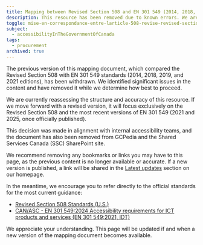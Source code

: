 ```yaml
---
title: Mapping between Revised Section 508 and EN 301 549 (2014, 2018, 2019 and 2021)
description: This resource has been removed due to known errors. We are evaluating next steps and may release an updated version once the EN 301 549:2025 standard is finalized.
toggle: mise-en-correspondance-entre-larticle-508-revise-revised-section-508-et-la-norme-en-301-549-2014-2018-2019-et-2021
subject:
  - accessibilityInTheGovernmentOfCanada
tags:
  - procurement
archived: true
---
```


The previous version of this mapping document, which compared the Revised Section 508 with EN 301 549 standards (2014, 2018, 2019, and 2021 editions), has been withdrawn. We identified significant issues in the content and have removed it while we determine how best to proceed.

We are currently reassessing the structure and accuracy of this resource. If we move forward with a revised version, it will focus exclusively on the Revised Section 508 and the most recent versions of EN 301 549 (2021 and 2025, once officially published).

This decision was made in alignment with internal accessibility teams, and the document has also been removed from GCPedia and the Shared Services Canada (SSC) SharePoint site.

We recommend removing any bookmarks or links you may have to this page, as the previous content is no longer available or accurate. If a new version is published, a link will be shared in the [Latest updates](/en/#updates) section on our homepage.

In the meantime, we encourage you to refer directly to the official standards for the most current guidance:

- [Revised Section 508 Standards (U.S.)](https://www.access-board.gov/ict/)
- [CAN/ASC - EN 301 549:2024 Accessibility requirements for ICT products and services (EN 301 549:2021, IDT)](https://accessible.canada.ca/creating-accessibility-standards/canasc-en-301-5492024-accessibility-requirements-ict-products-and-services)

We appreciate your understanding. This page will be updated if and when a new version of the mapping document becomes available.
